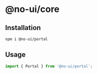 # @no-ui/core

## Installation

```sh
npm i @no-ui/portal
```

## Usage

```javascript
import { Portal } from '@no-ui/portal';
```
